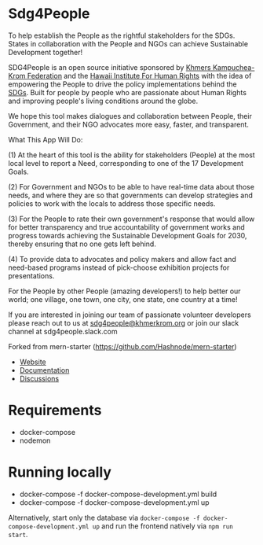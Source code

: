 # Sdg4People
To help establish the People as the rightful stakeholders for the SDGs. States in collaboration with the People and NGOs can achieve Sustainable Development together!

SDG4People is an open source initiative sponsored by [Khmers Kampuchea-Krom Federation](https://khmerkrom.org) and the [Hawaii Institute For Human Rights](http://hawaii-institute-for-humanrights.org) with the idea of empowering the People to drive the policy implementations behind the [SDGs](http://www.un.org/sustainabledevelopment/sustainable-development-goals). Built for people by people who are passionate about Human Rights and improving people's living conditions around the globe.

We hope this tool makes dialogues and collaboration between People, their Government, and their NGO advocates more easy, faster, and transparent.

What This App Will Do:

(1) At the heart of this tool is the ability for stakeholders (People) at the most local level to report a Need, corresponding to one of the 17 Development Goals.

(2) For Government and NGOs to be able to have real-time data about those needs, and where they are so that governments can develop strategies and policies to work with the locals to address those specific needs.

(3) For the People to rate their own government's response that would allow for better transparency and true accountability of government works and progress towards achieving the Sustainable Development Goals for 2030, thereby ensuring that no one gets left behind.

(4) To provide data to advocates and policy makers and allow fact and need-based programs instead of pick-choose exhibition projects for presentations.

For the People by other People (amazing developers!) to help better our world; one village, one town, one city, one state, one country at a time!

If you are interested in joining our team of passionate volunteer developers please reach out to us at sdg4people@khmerkrom.org or join our slack channel at sdg4people.slack.com

Forked from mern-starter (https://github.com/Hashnode/mern-starter)
- [Website](http://mern.io)
- [Documentation](http://mern.io/documentation.html)
- [Discussions](https://hashnode.com/n/mern)

# Requirements
- docker-compose
- nodemon

# Running locally
- docker-compose -f docker-compose-development.yml build
- docker-compose -f docker-compose-development.yml up

Alternatively, start only the database via `docker-compose -f docker-compose-development.yml up` and run the frontend natively via `npm run start`.

